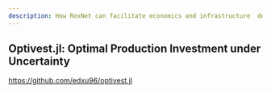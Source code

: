 ```yaml
---
description: How RexNet can facilitate economics and infrastructure  development will be discussed.
---
```


## Optivest.jl: Optimal Production Investment under Uncertainty

<https://github.com/edxu96/optivest.jl>
